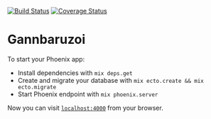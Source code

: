 [![Build Status](https://travis-ci.org/riseshia/gannbaruzoi.svg?branch=master)](https://travis-ci.org/riseshia/gannbaruzoi)
[![Coverage Status](https://coveralls.io/repos/github/riseshia/gannbaruzoi/badge.svg?branch=master)](https://coveralls.io/github/riseshia/gannbaruzoi?branch=master)

# Gannbaruzoi

To start your Phoenix app:

  * Install dependencies with `mix deps.get`
  * Create and migrate your database with `mix ecto.create && mix ecto.migrate`
  * Start Phoenix endpoint with `mix phoenix.server`

Now you can visit [`localhost:4000`](http://localhost:4000) from your browser.
